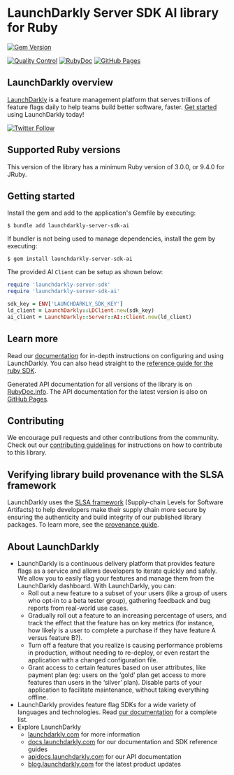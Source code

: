 LaunchDarkly Server SDK AI library for Ruby
==============================================

[![Gem Version](https://badge.fury.io/rb/launchdarkly-server-sdk-ai.svg)](http://badge.fury.io/rb/launchdarkly-server-sdk-ai)

[![Quality Control](https://github.com/launchdarkly/ruby-server-sdk-ai/actions/workflows/ci.yml/badge.svg)](https://github.com/launchdarkly/ruby-server-sdk-ai/actions/workflows/ci.yml)
[![RubyDoc](https://img.shields.io/static/v1?label=docs+-+all+versions&message=reference&color=00add8)](https://www.rubydoc.info/gems/launchdarkly-server-sdk-ai)
[![GitHub Pages](https://img.shields.io/static/v1?label=docs+-+latest&message=reference&color=00add8)](https://launchdarkly.github.io/ruby-server-sdk-ai)

LaunchDarkly overview
-------------------------
[LaunchDarkly](https://www.launchdarkly.com) is a feature management platform that serves trillions of feature flags daily to help teams build better software, faster. [Get started](https://docs.launchdarkly.com/home/getting-started) using LaunchDarkly today!

[![Twitter Follow](https://img.shields.io/twitter/follow/launchdarkly.svg?style=social&label=Follow&maxAge=2592000)](https://twitter.com/intent/follow?screen_name=launchdarkly)

Supported Ruby versions
-----------------------

This version of the library has a minimum Ruby version of 3.0.0, or 9.4.0 for JRuby.

Getting started
-----------

Install the gem and add to the application's Gemfile by executing:

    $ bundle add launchdarkly-server-sdk-ai

If bundler is not being used to manage dependencies, install the gem by executing:

    $ gem install launchdarkly-server-sdk-ai

The provided AI `Client` can be setup as shown below:

```ruby
require 'launchdarkly-server-sdk'
require 'launchdarkly-server-sdk-ai'

sdk_key = ENV['LAUNCHDARKLY_SDK_KEY']
ld_client = LaunchDarkly::LDClient.new(sdk_key)
ai_client = LaunchDarkly::Server::AI::Client.new(ld_client)
```

Learn more
-----------

Read our [documentation](http://docs.launchdarkly.com) for in-depth instructions on configuring and using LaunchDarkly. You can also head straight to the [reference guide for the ruby SDK](http://docs.launchdarkly.com/docs/ruby-sdk-reference).

Generated API documentation for all versions of the library is on [RubyDoc.info](https://www.rubydoc.info/gems/launchdarkly-server-sdk-ai). The API documentation for the latest version is also on [GitHub Pages](https://launchdarkly.github.io/ruby-server-sdk-ai).

Contributing
------------

We encourage pull requests and other contributions from the community. Check out our [contributing guidelines](CONTRIBUTING.md) for instructions on how to contribute to this library.

Verifying library build provenance with the SLSA framework
------------

LaunchDarkly uses the [SLSA framework](https://slsa.dev/spec/v1.0/about) (Supply-chain Levels for Software Artifacts) to help developers make their supply chain more secure by ensuring the authenticity and build integrity of our published library packages. To learn more, see the [provenance guide](PROVENANCE.md).

About LaunchDarkly
-----------

* LaunchDarkly is a continuous delivery platform that provides feature flags as a service and allows developers to iterate quickly and safely. We allow you to easily flag your features and manage them from the LaunchDarkly dashboard.  With LaunchDarkly, you can:
    * Roll out a new feature to a subset of your users (like a group of users who opt-in to a beta tester group), gathering feedback and bug reports from real-world use cases.
    * Gradually roll out a feature to an increasing percentage of users, and track the effect that the feature has on key metrics (for instance, how likely is a user to complete a purchase if they have feature A versus feature B?).
    * Turn off a feature that you realize is causing performance problems in production, without needing to re-deploy, or even restart the application with a changed configuration file.
    * Grant access to certain features based on user attributes, like payment plan (eg: users on the ‘gold’ plan get access to more features than users in the ‘silver’ plan). Disable parts of your application to facilitate maintenance, without taking everything offline.
* LaunchDarkly provides feature flag SDKs for a wide variety of languages and technologies. Read [our documentation](https://docs.launchdarkly.com/sdk) for a complete list.
* Explore LaunchDarkly
    * [launchdarkly.com](https://www.launchdarkly.com/ "LaunchDarkly Main Website") for more information
    * [docs.launchdarkly.com](https://docs.launchdarkly.com/  "LaunchDarkly Documentation") for our documentation and SDK reference guides
    * [apidocs.launchdarkly.com](https://apidocs.launchdarkly.com/  "LaunchDarkly API Documentation") for our API documentation
    * [blog.launchdarkly.com](https://blog.launchdarkly.com/  "LaunchDarkly Blog Documentation") for the latest product updates
